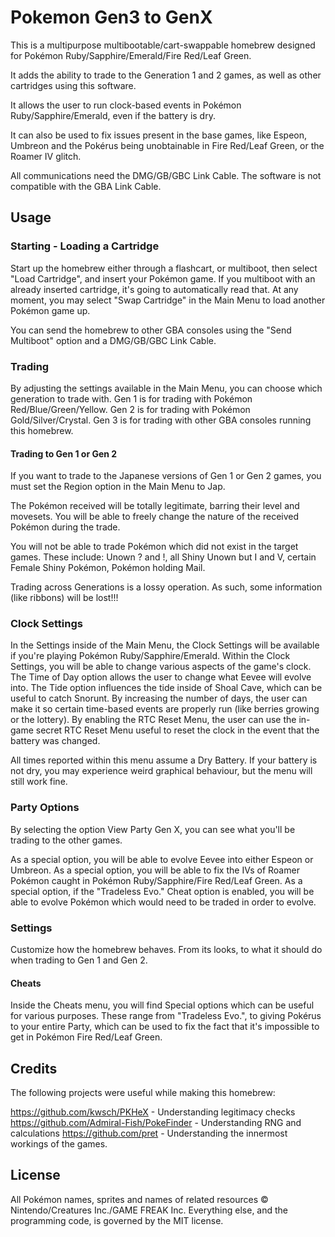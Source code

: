 # Pokemon Gen3 to GenX
This is a multipurpose multibootable/cart-swappable homebrew designed for Pokémon Ruby/Sapphire/Emerald/Fire Red/Leaf Green.

It adds the ability to trade to the Generation 1 and 2 games, as well as other cartridges using this software.

It allows the user to run clock-based events in Pokémon Ruby/Sapphire/Emerald, even if the battery is dry.

It can also be used to fix issues present in the base games, like Espeon, Umbreon and the Pokérus being unobtainable in Fire Red/Leaf Green, or the Roamer IV glitch.

All communications need the DMG/GB/GBC Link Cable. The software is not compatible with the GBA Link Cable.

## Usage
### Starting - Loading a Cartridge
Start up the homebrew either through a flashcart, or multiboot, then select "Load Cartridge", and insert your Pokémon game.
If you multiboot with an already inserted cartridge, it's going to automatically read that.
At any moment, you may select "Swap Cartridge" in the Main Menu to load another Pokémon game up.

You can send the homebrew to other GBA consoles using the "Send Multiboot" option and a DMG/GB/GBC Link Cable.

### Trading
By adjusting the settings available in the Main Menu, you can choose which generation to trade with.
Gen 1 is for trading with Pokémon Red/Blue/Green/Yellow.
Gen 2 is for trading with Pokémon Gold/Silver/Crystal.
Gen 3 is for trading with other GBA consoles running this homebrew.

#### Trading to Gen 1 or Gen 2
If you want to trade to the Japanese versions of Gen 1 or Gen 2 games, you must set the Region option in the Main Menu to Jap.

The Pokémon received will be totally legitimate, barring their level and movesets.
You will be able to freely change the nature of the received Pokémon during the trade.

You will not be able to trade Pokémon which did not exist in the target games.
These include: Unown ? and !, all Shiny Unown but I and V, certain Female Shiny Pokémon, Pokémon holding Mail.

Trading across Generations is a lossy operation. As such, some information (like ribbons) will be lost!!!

### Clock Settings
In the Settings inside of the Main Menu, the Clock Settings will be available if you're playing Pokémon Ruby/Sapphire/Emerald.
Within the Clock Settings, you will be able to change various aspects of the game's clock.
The Time of Day option allows the user to change what Eevee will evolve into.
The Tide option influences the tide inside of Shoal Cave, which can be useful to catch Snorunt.
By increasing the number of days, the user can make it so certain time-based events are properly run (like berries growing or the lottery).
By enabling the RTC Reset Menu, the user can use the in-game secret RTC Reset Menu useful to reset the clock in the event that the battery was changed.

All times reported within this menu assume a Dry Battery. If your battery is not dry, you may experience weird graphical behaviour, but the menu will still work fine.

### Party Options
By selecting the option View Party Gen X, you can see what you'll be trading to the other games.

As a special option, you will be able to evolve Eevee into either Espeon or Umbreon.
As a special option, you will be able to fix the IVs of Roamer Pokémon caught in Pokémon Ruby/Sapphire/Fire Red/Leaf Green.
As a special option, if the "Tradeless Evo." Cheat option is enabled, you will be able to evolve Pokémon which would need to be traded in order to evolve.

### Settings
Customize how the homebrew behaves. From its looks, to what it should do when trading to Gen 1 and Gen 2.

#### Cheats
Inside the Cheats menu, you will find Special options which can be useful for various purposes.
These range from "Tradeless Evo.", to giving Pokérus to your entire Party, which can be used to fix the fact that it's impossible to get in Pokémon Fire Red/Leaf Green.

## Credits
The following projects were useful while making this homebrew:

https://github.com/kwsch/PKHeX - Understanding legitimacy checks
https://github.com/Admiral-Fish/PokeFinder - Understanding RNG and calculations
https://github.com/pret - Understanding the innermost workings of the games.

## License

All Pokémon names, sprites and names of related resources © Nintendo/Creatures Inc./GAME FREAK Inc.
Everything else, and the programming code, is governed by the MIT license.
